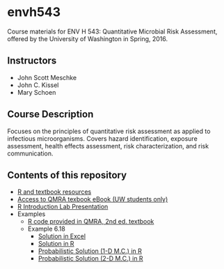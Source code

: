 # envh543

Course materials for ENV H 543: Quantitative Microbial Risk Assessment,
offered by the University of Washington in Spring, 2016.

## Instructors

* John Scott Meschke
* John C. Kissel
* Mary Schoen

## Course Description

Focuses on the principles of quantitative risk assessment as applied to 
infectious microorganisms. Covers hazard identification, exposure assessment, 
health effects assessment, risk characterization, and risk communication. 

## Contents of this repository

- [R and textbook resources](R_and_textbook_resources_ENVH-543.md)
- [Access to QMRA texbook eBook (UW students only)](Downloading_the_QMRA_textbook.pdf)
- [R Introduction Lab Presentation](Rintropresentation.md)
- Examples
    * [R code provided in QMRA, 2nd ed. textbook](QMRA_R_Code.md)
    * Example 6.18
        + [Solution in Excel](ex0618.xls)
        + [Solution in R](ex0618.md)
        + [Probabilistic Solution (1-D M.C.) in R](ex0618prob.md)
        + [Probabilistic Solution (2-D M.C.) in R](ex0618prob2d.md)
